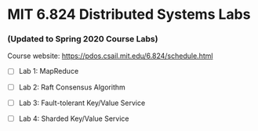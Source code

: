 # MIT 6.824 Distributed Systems Labs

### (Updated to Spring 2020 Course Labs)

Course website: https://pdos.csail.mit.edu/6.824/schedule.html

- [ ] Lab 1: MapReduce

- [ ] Lab 2: Raft Consensus Algorithm

- [ ] Lab 3: Fault-tolerant Key/Value Service

- [ ] Lab 4: Sharded Key/Value Service
